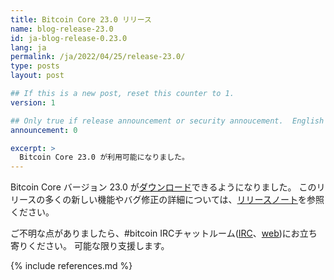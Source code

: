 ```yaml
---
title: Bitcoin Core 23.0 リリース
name: blog-release-23.0
id: ja-blog-release-0.23.0
lang: ja
permalink: /ja/2022/04/25/release-23.0/
type: posts
layout: post

## If this is a new post, reset this counter to 1.
version: 1

## Only true if release announcement or security annoucement.  English posts only
announcement: 0

excerpt: >
  Bitcoin Core 23.0 が利用可能になりました。
---
```


Bitcoin Core バージョン 23.0 が[ダウンロード][download page]できるようになりました。
このリリースの多くの新しい機能やバグ修正の詳細については、[リリースノート][release notes]を参照ください。

ご不明な点がありましたら、#bitcoin IRCチャットルーム([IRC][irc]、[web][web irc])にお立ち寄りください。
可能な限り支援します。

[release notes]: /ja/releases/23.0/
[IRC]: irc://irc.libera.chat/bitcoin
[web irc]: https://web.libera.chat/#bitcoin
[download page]: /ja/download

{% include references.md %}
